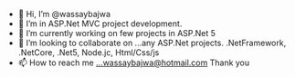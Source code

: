- 👋 Hi, I’m @wassaybajwa
- 👀 I’m in ASP.Net MVC project development.
- 🌱 I’m currently working on few projects in ASP.Net 5
- 💞️ I’m looking to collaborate on ...any ASP.Net projects. .NetFramework, .NetCore, .Net5, Node.jc, Html/Css/js 
- 📫 How to reach me ...wassaybajwa@hotmail.com
Thank you

<!---
wassaybajwa/wassaybajwa is a ✨ special ✨ repository because its `README.md` (this file) appears on your GitHub profile.
You can click the Preview link to take a look at your changes.
--->
